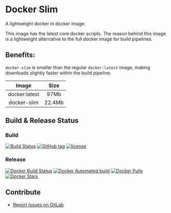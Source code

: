 # Docker Slim

A lightweight docker in docker image.

This image has the latest core docker scripts. The reason behind this image is a lightweight alternative to the full docker image for build pipelines.

## Benefits:

`docker-slim` is smaller than the regular `docker:latest` image, making downloads slightly faster within the build pipeline.

| Image         | Size   |
|:-------------:|:------:|
| docker:latest | 97Mb   |
| docker-slim   | 22.4Mb |

## Build & Release Status

### Build

[![Build Status](https://gitlab.com/TheYorkshireDev/docker-slim/badges/master/build.svg)](https://gitlab.com/TheYorkshireDev/docker-slim/pipelines)
[![GitHub tag](https://img.shields.io/github/tag/theyorkshiredev/docker-slim.svg)](https://github.com/theyorkshiredev/docker-slim/releases)
[![license](https://img.shields.io/github/license/theyorkshiredev/docker-slim.svg)](https://github.com/theyorkshiredev/docker-slim/blob/master/LICENCE)

### Release

[![Docker Build Status](https://img.shields.io/docker/build/theyorkshiredev/docker-slim.svg)](https://hub.docker.com/r/theyorkshiredev/docker-slim/)
[![Docker Automated build](https://img.shields.io/docker/automated/theyorkshiredev/docker-slim.svg)](https://hub.docker.com/r/theyorkshiredev/docker-slim/)
[![Docker Pulls](https://img.shields.io/docker/pulls/theyorkshiredev/docker-slim.svg)](https://hub.docker.com/r/theyorkshiredev/docker-slim/)
[![Docker Stars](https://img.shields.io/docker/stars/theyorkshiredev/docker-slim.svg)](https://hub.docker.com/r/theyorkshiredev/docker-slim/)

## Contribute

* [Report Issues on GitLab](https://gitlab.com/TheYorkshireDev/docker-slim/issues)
